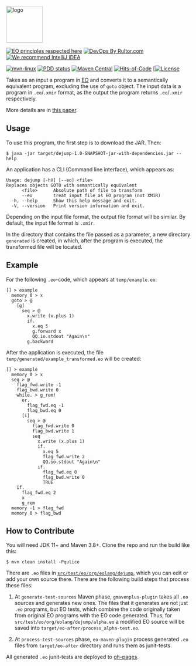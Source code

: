 <img alt="logo" src="https://www.objectionary.com/cactus.svg" height="100px" />

[![EO principles respected here](https://www.elegantobjects.org/badge.svg)](https://www.elegantobjects.org)
[![DevOps By Rultor.com](https://www.rultor.com/b/objectionary/eo)](https://www.rultor.com/p/objectionary/eo)
[![We recommend IntelliJ IDEA](https://www.elegantobjects.org/intellij-idea.svg)](https://www.jetbrains.com/idea/)

[![mvn-linux](https://github.com/objectionary/dejump/actions/workflows/build.yml/badge.svg)](https://github.com/objectionary/dejump/actions/workflows/build.yml)
[![PDD status](https://www.0pdd.com/svg?name=objectionary/dejump)](https://www.0pdd.com/p?name=objectionary/dejump)
[![Maven Central](https://img.shields.io/maven-central/v/org.eolang/dejump.svg)](https://maven-badges.herokuapp.com/maven-central/org.eolang/dejump)
[![Hits-of-Code](https://hitsofcode.com/github/objectionary/dejump?branch=master)](https://hitsofcode.com/github/objectionary/dejump/view?branch=master)
[[![License](https://img.shields.io/badge/license-MIT-green.svg)](https://github.com/objectionary/dejump/blob/master/LICENSE.txt)

Takes as an input a program in [EO](https://www.eolang.org/) and converts it to a semantically equivalent program, excluding the use of `goto` object.
The input data is a program in `.eo`/`.xmir` format, as the output the program returns `.eo`/`.xmir` respectively.

More details are in
[this paper](https://dl.acm.org/doi/abs/10.1145/3638584.3638679).

## Usage

To use this program, the first step is to download the JAR. Then:

```shell
$ java -jar target/dejump-1.0-SNAPSHOT-jar-with-dependencies.jar --help
```

An application has a CLI (Command line interface), which appears as:

```
Usage: dejump [-hV] [--eo] <file>
Replaces objects GOTO with semantically equivalent
      <file>      Absolute path of file to transform
      --eo        treat input file as EO program (not XMIR)
  -h, --help      Show this help message and exit.
  -V, --version   Print version information and exit.
```

Depending on the input file format, the output file format will be similar.
By default, the input file format is `.xmir`.

In the directory that contains the file passed as a parameter, a new directory `generated` is created, in which, after the program is executed, the transformed file will be located.

## Example

For the following `.eo`-code, which appears at `temp/example.eo`:

```
[] > example
  memory 0 > x
  goto > @
    [g]
      seq > @
        x.write (x.plus 1)
        if.
          x.eq 5
          g.forward x
          QQ.io.stdout "Again\n"
        g.backward
```

After the application is executed, the file `temp/generated/example_transformed.eo` will be created:

```
[] > example
  memory 0 > x
  seq > @
    flag_fwd.write -1
    flag_bwd.write 0
    while. > g_rem!
      or.
        flag_fwd.eq -1
        flag_bwd.eq 0
      [i]
        seq > @
          flag_fwd.write 0
          flag_bwd.write 1
          seq
            x.write (x.plus 1)
            if.
              x.eq 5
              flag_fwd.write 2
              QQ.io.stdout "Again\n"
            if.
              flag_fwd.eq 0
              flag_bwd.write 0
              TRUE
    if.
      flag_fwd.eq 2
      x
      g_rem
  memory -1 > flag_fwd
  memory 0 > flag_bwd
```

## How to Contribute

You will need JDK 11+ and Maven 3.8+. Clone the repo and run the build like this:

```shell
$ mvn clean install -Pqulice
```

There are `.eo` files in [`src/test/eo/org/eolang/dejump`](https://github.com/objectionary/dejump/tree/master/src/test/eo/org/eolang/dejump), which you can edit or add your own source there. There are the following build steps that process these files:

1. At `generate-test-sources` Maven phase, `gmavenplus-plugin` takes all `.eo` sources and generates new ones. The files that it generates are not just `.eo` programs, but EO tests, which combine the code originally taken from original EO programs with the EO code generated. Thus, for `src/test/eo/org/eolang/dejump/alpha.eo` a modified EO source will be saved into `target/eo-after/process_alpha-test.eo`.

2. At `process-test-sources` phase, `eo-maven-plugin` process generated `.eo` files from `target/eo-after` directory and runs them as junit-tests.

All generated `.eo` junit-tests are deployed to [gh-pages](https://github.com/objectionary/dejump/tree/gh-pages).
